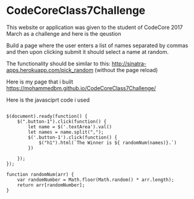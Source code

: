 # CodeCoreClass7Challenge

This website or application was given to the student of CodeCore 2017 March as a challenge and here is the qeustion

Build a page where the user enters a list of names separated by commas and then upon clicking submit it should select a name at random.

The functionality should be similar to this: http://sinatra-apps.herokuapp.com/pick_random (without the page reload)

Here is my page that i built https://mohammedbm.github.io/CodeCoreClass7Challenge/


Here is the javasciprt code i used

```

$(document).ready(function() {
    $(".button-1").click(function() {
        let name = $('.textArea').val()
        let names = name.split(",");
        $('.button-1').click(function() {
            $("h1").html(`The Winner is ${ randomNum(names)}.`)
        })

    });
});

function randomNum(arr) {
    var randomNumber = Math.floor(Math.random() * arr.length);
    return arr[randomNumber];
}
```

